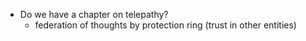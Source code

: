 - Do we have a chapter on telepathy?
  - federation of thoughts by protection ring (trust in other entities)